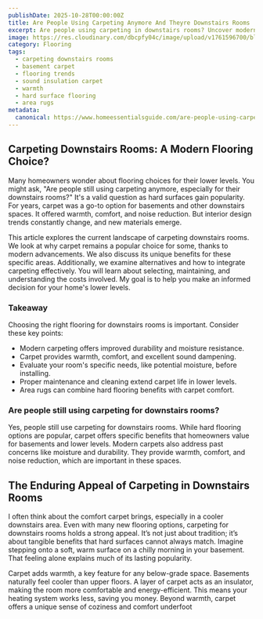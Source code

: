 ```yaml
---
publishDate: 2025-10-28T00:00:00Z
title: Are People Using Carpeting Anymore And Theyre Downstairs Rooms
excerpt: Are people using carpeting in downstairs rooms? Uncover modern trends, benefits like warmth and quiet, and smart alternatives for basement living spaces.
image: https://res.cloudinary.com/dbcpfy04c/image/upload/v1761596700/blog_image_1761596700_awogor.webp
category: Flooring
tags:
  - carpeting downstairs rooms
  - basement carpet
  - flooring trends
  - sound insulation carpet
  - warmth
  - hard surface flooring
  - area rugs
metadata:
  canonical: https://www.homeessentialsguide.com/are-people-using-carpeting-anymore-and-theyre-downstairs-rooms
---
```


## Carpeting Downstairs Rooms: A Modern Flooring Choice?

Many homeowners wonder about flooring choices for their lower levels. You might ask, "Are people still using carpeting anymore, especially for their downstairs rooms?" It's a valid question as hard surfaces gain popularity. For years, carpet was a go-to option for basements and other downstairs spaces. It offered warmth, comfort, and noise reduction. But interior design trends constantly change, and new materials emerge.

This article explores the current landscape of carpeting downstairs rooms. We look at why carpet remains a popular choice for some, thanks to modern advancements. We also discuss its unique benefits for these specific areas. Additionally, we examine alternatives and how to integrate carpeting effectively. You will learn about selecting, maintaining, and understanding the costs involved. My goal is to help you make an informed decision for your home's lower levels.

### Takeaway

Choosing the right flooring for downstairs rooms is important. Consider these key points:

*   Modern carpeting offers improved durability and moisture resistance.
*   Carpet provides warmth, comfort, and excellent sound dampening.
*   Evaluate your room's specific needs, like potential moisture, before installing.
*   Proper maintenance and cleaning extend carpet life in lower levels.
*   Area rugs can combine hard flooring benefits with carpet comfort.

### Are people still using carpeting for downstairs rooms?

Yes, people still use carpeting for downstairs rooms. While hard flooring options are popular, carpet offers specific benefits that homeowners value for basements and lower levels. Modern carpets also address past concerns like moisture and durability. They provide warmth, comfort, and noise reduction, which are important in these spaces.

## The Enduring Appeal of Carpeting in Downstairs Rooms

I often think about the comfort carpet brings, especially in a cooler downstairs area. Even with many new flooring options, carpeting for downstairs rooms holds a strong appeal. It’s not just about tradition; it’s about tangible benefits that hard surfaces cannot always match. Imagine stepping onto a soft, warm surface on a chilly morning in your basement. That feeling alone explains much of its lasting popularity.

Carpet adds warmth, a key feature for any below-grade space. Basements naturally feel cooler than upper floors. A layer of carpet acts as an insulator, making the room more comfortable and energy-efficient. This means your heating system works less, saving you money. Beyond warmth, carpet offers a unique sense of coziness and comfort underfoot